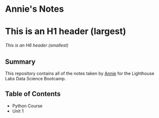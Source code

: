 # Annie's Notes


# This is an H1 header (largest)
###### This is an H6 header (smallest)



## Summary

This repository contains all of the notes taken by [Annie](https://github.com/annleystanley) for the Lighthouse Labs Data Science Bootcamp.

## Table of Contents
* Python Course
* Unit 1